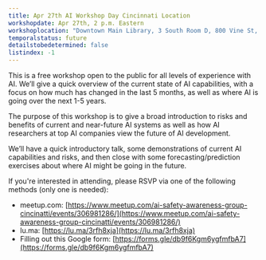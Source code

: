 ```yaml
---
title: Apr 27th AI Workshop Day Cincinnati Location
workshopdate: Apr 27th, 2 p.m. Eastern
workshoplocation: "Downtown Main Library, 3 South Room D, 800 Vine St, Cincinnati, OH 45202"
temporalstatus: future
detailstobedetermined: false
listindex: -1
---
```


This is a free workshop open to the public for all levels of experience with AI. We’ll give a quick overview of the current state of AI capabilities, with a focus on how much has changed in the last 5 months, as well as where AI is going over the next 1-5 years.

The purpose of this workshop is to give a broad introduction to risks and benefits of current and near-future AI systems as well as how AI researchers at top AI companies view the future of AI development.

We’ll have a quick introductory talk, some demonstrations of current AI capabilities and risks, and then close with some forecasting/prediction exercises about where AI might be going in the future.

If you're interested in attending, please RSVP via one of the following methods (only one is needed):

+ meetup.com: [https://www.meetup.com/ai-safety-awareness-group-cincinatti/events/306981286/](https://www.meetup.com/ai-safety-awareness-group-cincinatti/events/306981286/)
+ lu.ma: [https://lu.ma/3rfh8xja](https://lu.ma/3rfh8xja)
+ Filling out this Google form: [https://forms.gle/db9f6Kgm6ygfmfbA7](https://forms.gle/db9f6Kgm6ygfmfbA7)
